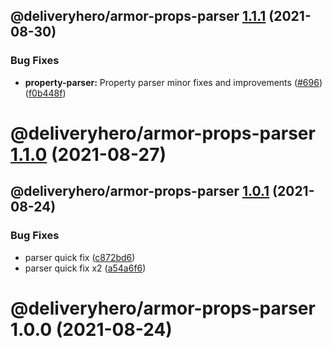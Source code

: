## @deliveryhero/armor-props-parser [1.1.1](https://github.com/deliveryhero/armor/compare/@deliveryhero/armor-props-parser@1.1.0...@deliveryhero/armor-props-parser@1.1.1) (2021-08-30)


### Bug Fixes

* **property-parser:** Property parser minor fixes and improvements ([#696](https://github.com/deliveryhero/armor/issues/696)) ([f0b448f](https://github.com/deliveryhero/armor/commit/f0b448f4b971361dae75aa1a31b6e0c1d64371ec))

# @deliveryhero/armor-props-parser [1.1.0](https://github.com/deliveryhero/armor/compare/@deliveryhero/armor-props-parser@1.0.1...@deliveryhero/armor-props-parser@1.1.0) (2021-08-27)

## @deliveryhero/armor-props-parser [1.0.1](https://github.com/deliveryhero/armor/compare/@deliveryhero/armor-props-parser@1.0.0...@deliveryhero/armor-props-parser@1.0.1) (2021-08-24)


### Bug Fixes

* parser quick fix ([c872bd6](https://github.com/deliveryhero/armor/commit/c872bd60c9ce8128ad0f5f4c92ebadb9cc26c758))
* parser quick fix x2 ([a54a6f6](https://github.com/deliveryhero/armor/commit/a54a6f6414248c35e3fc28a2a974188caf1fc900))

# @deliveryhero/armor-props-parser 1.0.0 (2021-08-24)
